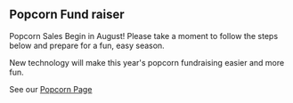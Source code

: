 ## <i class="fas fa-cloud-meatball"></i> Popcorn Fund raiser ##

Popcorn Sales Begin in August! Please take a moment to follow the steps below and prepare for a fun, easy season.

New technology will make this year's popcorn fundraising easier and more fun.

See our [Popcorn Page](http://cub306.local/popcorn/popcorn2019.md)
